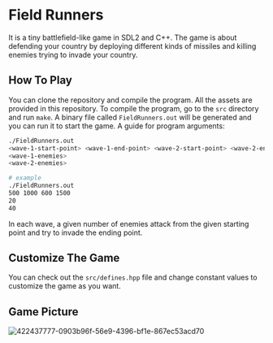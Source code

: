 # Field Runners

It is a tiny battlefield-like game in SDL2 and C++. The game is about defending your country by deploying different kinds of missiles and killing enemies trying to invade your country.

## How To Play

You can clone the repository and compile the program. All the assets are provided in this repository. To compile the program, go to the `src` directory and run `make`. A binary file called `FieldRunners.out` will be generated and you can run it to start the game. A guide for program arguments:

```bash
./FieldRunners.out
<wave-1-start-point> <wave-1-end-point> <wave-2-start-point> <wave-2-end-point>
<wave-1-enemies>
<wave-2-enemies>

# example
./FieldRunners.out
500 1000 600 1500
20
40
```

In each wave, a given number of enemies attack from the given starting point and try to invade the ending point.

## Customize The Game

You can check out the `src/defines.hpp` file and change constant values to customize the game as you want.

## Game Picture
![422437777-0903b96f-56e9-4396-bf1e-867ec53acd70](https://github.com/user-attachments/assets/b499c917-f7bd-4703-ad54-3ea1de2e70ac)



